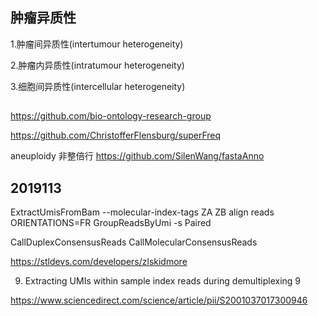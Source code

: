 ## 肿瘤异质性
1.肿瘤间异质性(intertumour heterogeneity)

2.肿瘤内异质性(intratumour heterogeneity)

3.细胞间异质性(intercellular heterogeneity)

##

https://github.com/bio-ontology-research-group

https://github.com/ChristofferFlensburg/superFreq


aneuploidy 非整倍行
https://github.com/SilenWang/fastaAnno

## 2019113
ExtractUmisFromBam 
    --molecular-index-tags ZA ZB
align reads
    ORIENTATIONS=FR
GroupReadsByUmi
    -s Paired

 CallDuplexConsensusReads CallMolecularConsensusReads

https://stldevs.com/developers/zlskidmore   


9. Extracting UMIs within sample index reads during demultiplexing 9

https://www.sciencedirect.com/science/article/pii/S2001037017300946



